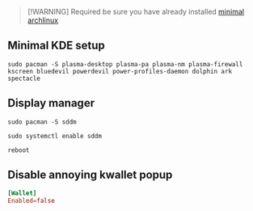 > [!WARNING] Required
> be sure you have already installed [minimal archlinux](minimal-setup)

## Minimal KDE setup

```fish
sudo pacman -S plasma-desktop plasma-pa plasma-nm plasma-firewall kscreen bluedevil powerdevil power-profiles-daemon dolphin ark spectacle
```

## Display manager

```fish
sudo pacman -S sddm

sudo systemctl enable sddm

reboot
```

## Disable annoying kwallet popup

```toml [~/.config/kwalletrc]
[Wallet]
Enabled=false
```
